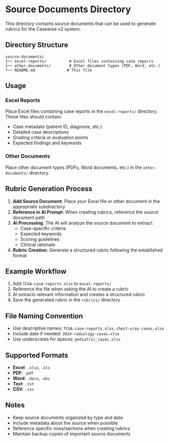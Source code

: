 # Source Documents Directory

This directory contains source documents that can be used to generate rubrics for the Casewise v2 system.

## Directory Structure

```
source-documents/
├── excel-reports/          # Excel files containing case reports
├── other-documents/        # Other document types (PDF, Word, etc.)
└── README.md              # This file
```

## Usage

### Excel Reports
Place Excel files containing case reports in the `excel-reports/` directory. These files should contain:
- Case metadata (patient ID, diagnosis, etc.)
- Detailed case descriptions
- Grading criteria or evaluation points
- Expected findings and keywords

### Other Documents
Place other document types (PDFs, Word documents, etc.) in the `other-documents/` directory.

## Rubric Generation Process

1. **Add Source Document**: Place your Excel file or other document in the appropriate subdirectory
2. **Reference in AI Prompt**: When creating rubrics, reference the source document path
3. **AI Processing**: The AI will analyze the source document to extract:
   - Case-specific criteria
   - Expected keywords
   - Scoring guidelines
   - Clinical rationale
4. **Rubric Creation**: Generate a structured rubric following the established format

## Example Workflow

1. Add `TCGA-case-reports.xlsx` to `excel-reports/`
2. Reference the file when asking the AI to create a rubric
3. AI extracts relevant information and creates a structured rubric
4. Save the generated rubric in the `rubrics/` directory

## File Naming Convention

- Use descriptive names: `TCGA-case-reports.xlsx`, `chest-xray-cases.xlsx`
- Include date if needed: `2024-radiology-cases.xlsx`
- Use underscores for spaces: `pediatric_cases.xlsx`

## Supported Formats

- **Excel**: `.xlsx`, `.xls`
- **PDF**: `.pdf`
- **Word**: `.docx`, `.doc`
- **Text**: `.txt`
- **CSV**: `.csv`

## Notes

- Keep source documents organized by type and date
- Include metadata about the source when possible
- Reference specific rows/sections when creating rubrics
- Maintain backup copies of important source documents 